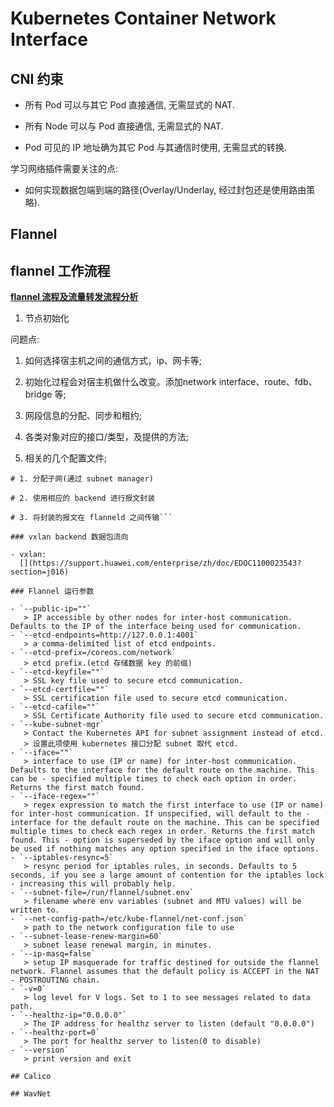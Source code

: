 # Kubernetes Container Network Interface

## CNI 约束

- 所有 Pod 可以与其它 Pod 直接通信, 无需显式的 NAT.

- 所有 Node 可以与 Pod 直接通信, 无需显式的 NAT.

- Pod 可见的 IP 地址确为其它 Pod 与其通信时使用, 无需显式的转换.

学习网络插件需要关注的点:

- 如何实现数据包端到端的路径(Overlay/Underlay, 经过封包还是使用路由策略).

## Flannel

[](https://www.cnblogs.com/rexcheny/p/10960233.html)


## flannel 工作流程

**[flannel 流程及流量转发流程分析](http://www.sel.zju.edu.cn/?p=690)**
[](https://ggaaooppeenngg.github.io/zh-CN/2017/09/21/flannel-%E7%BD%91%E7%BB%9C%E6%9E%B6%E6%9E%84/)

1. 节点初始化

问题点:

1. 如何选择宿主机之间的通信方式，ip、网卡等;

2. 初始化过程会对宿主机做什么改变。添加network interface、route、fdb、bridge 等;

3. 网段信息的分配、同步和租约;

4. 各类对象对应的接口/类型，及提供的方法;

5. 相关的几个配置文件;

```shell
# 1. 分配子网(通过 subnet manager)

# 2. 使用相应的 backend 进行报文封装

# 3. 将封装的报文在 flanneld 之间传输```

### vxlan backend 数据包流向

- vxlan:
  [](https://support.huawei.com/enterprise/zh/doc/EDOC1100023543?section=j016)

### Flannel 运行参数

- `--public-ip=""`
   > IP accessible by other nodes for inter-host communication. Defaults to the IP of the interface being used for communication.
- `--etcd-endpoints=http://127.0.0.1:4001`
   > a comma-delimited list of etcd endpoints.
- `--etcd-prefix=/coreos.com/network`
   > etcd prefix.(etcd 存储数据 key 的前缀)
- `--etcd-keyfile=""`
   > SSL key file used to secure etcd communication.
- `--etcd-certfile=""`
   > SSL certification file used to secure etcd communication.
- `--etcd-cafile=""`
   > SSL Certificate Authority file used to secure etcd communication.
- `--kube-subnet-mgr`
   > Contact the Kubernetes API for subnet assignment instead of etcd.
   > 设置此项使用 kubernetes 接口分配 subnet 取代 etcd.
- `--iface=""`
   > interface to use (IP or name) for inter-host communication. Defaults to the interface for the default route on the machine. This can be - specified multiple times to check each option in order. Returns the first match found.
- `--iface-regex=""`
   > regex expression to match the first interface to use (IP or name) for inter-host communication. If unspecified, will default to the - interface for the default route on the machine. This can be specified multiple times to check each regex in order. Returns the first match found. This - option is superseded by the iface option and will only be used if nothing matches any option specified in the iface options.
- `--iptables-resync=5`
   > resync period for iptables rules, in seconds. Defaults to 5 seconds, if you see a large amount of contention for the iptables lock - increasing this will probably help.
- `--subnet-file=/run/flannel/subnet.env`
   > filename where env variables (subnet and MTU values) will be written to.
- `--net-config-path=/etc/kube-flannel/net-conf.json`
   > path to the network configuration file to use
- `--subnet-lease-renew-margin=60`
   > subnet lease renewal margin, in minutes.
- `--ip-masq=false`
   > setup IP masquerade for traffic destined for outside the flannel network. Flannel assumes that the default policy is ACCEPT in the NAT - POSTROUTING chain.
- `-v=0`
   > log level for V logs. Set to 1 to see messages related to data path.
- `--healthz-ip="0.0.0.0"`
   > The IP address for healthz server to listen (default "0.0.0.0")
- `--healthz-port=0`
   > The port for healthz server to listen(0 to disable)
- `--version`
   > print version and exit

## Calico

## WavNet